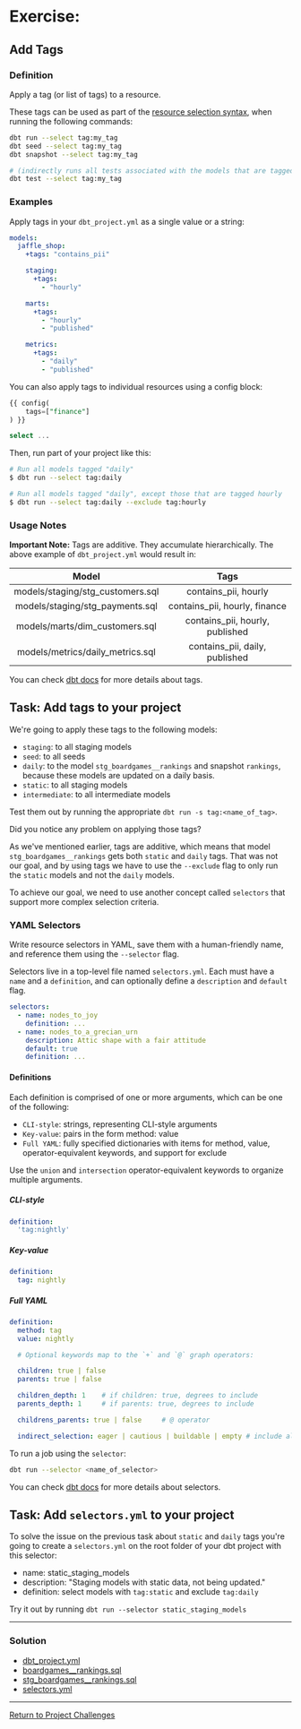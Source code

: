# Exercise:

## Add Tags

### Definition
Apply a tag (or list of tags) to a resource.

These tags can be used as part of the [resource selection syntax](https://docs.getdbt.com/reference/node-selection/syntax), when running the following commands:
```bash
dbt run --select tag:my_tag
dbt seed --select tag:my_tag
dbt snapshot --select tag:my_tag

# (indirectly runs all tests associated with the models that are tagged)
dbt test --select tag:my_tag
```

### Examples

Apply tags in your `dbt_project.yml` as a single value or a string:

```yaml
models:
  jaffle_shop:
    +tags: "contains_pii"

    staging:
      +tags:
        - "hourly"

    marts:
      +tags:
        - "hourly"
        - "published"

    metrics:
      +tags:
        - "daily"
        - "published"
```

You can also apply tags to individual resources using a config block:
```sql
{{ config(
    tags=["finance"]
) }}

select ...
```

Then, run part of your project like this:

```bash
# Run all models tagged "daily"
$ dbt run --select tag:daily

# Run all models tagged "daily", except those that are tagged hourly
$ dbt run --select tag:daily --exclude tag:hourly
```


### Usage Notes

**Important Note:** Tags are additive. They accumulate hierarchically.
The above example of `dbt_project.yml` would result in:

|               Model              |               Tags              |
|:--------------------------------:|:-------------------------------:|
| models/staging/stg_customers.sql | contains_pii, hourly            |
| models/staging/stg_payments.sql  | contains_pii, hourly, finance   |
| models/marts/dim_customers.sql   | contains_pii, hourly, published |
| models/metrics/daily_metrics.sql | contains_pii, daily, published  |

You can check [dbt docs](https://docs.getdbt.com/reference/resource-configs/tags) for more details about tags.


## Task: Add tags to your project
We're going to apply these tags to the following models:

- `staging`: to all staging models
- `seed`: to all seeds
- `daily`: to the model `stg_boardgames__rankings` and snapshot `rankings`, because these models are updated on a daily basis.
- `static`: to all staging models
- `intermediate`: to all intermediate models

Test them out by running the appropriate `dbt run -s tag:<name_of_tag>`.

Did you notice any problem on applying those tags?

As we've mentioned earlier, tags are additive, which means that model `stg_boardgames__rankings` gets both `static` and `daily` tags.
That was not our goal, and by using tags we have to use the `--exclude` flag to only run the `static` models and not the `daily` models.

To achieve our goal, we need to use another concept called `selectors` that support more complex selection criteria.

### YAML Selectors

Write resource selectors in YAML, save them with a human-friendly name, and reference them using the `--selector` flag. 

Selectors live in a top-level file named `selectors.yml`. Each must have a `name` and a `definition`, and can optionally define a `description` and `default` flag.

```yaml
selectors:
  - name: nodes_to_joy
    definition: ...
  - name: nodes_to_a_grecian_urn
    description: Attic shape with a fair attitude
    default: true
    definition: ...
```

#### Definitions
Each definition is comprised of one or more arguments, which can be one of the following:

- `CLI-style`: strings, representing CLI-style arguments
- `Key-value`: pairs in the form method: value
- `Full YAML`: fully specified dictionaries with items for method, value, operator-equivalent keywords, and support for exclude

Use the `union` and `intersection` operator-equivalent keywords to organize multiple arguments.

##### CLI-style
```yaml
definition:
  'tag:nightly'
```

##### Key-value
```yaml
definition:
  tag: nightly
```

##### Full YAML
```yaml
definition:
  method: tag
  value: nightly

  # Optional keywords map to the `+` and `@` graph operators:

  children: true | false
  parents: true | false

  children_depth: 1    # if children: true, degrees to include
  parents_depth: 1     # if parents: true, degrees to include

  childrens_parents: true | false     # @ operator

  indirect_selection: eager | cautious | buildable | empty # include all tests selected indirectly? eager by default
```

To run a job using the `selector`:

```bash
dbt run --selector <name_of_selector>
```

You can check [dbt docs](https://docs.getdbt.com/reference/node-selection/yaml-selectors) for more details about selectors.

## Task: Add `selectors.yml` to your project

To solve the issue on the previous task about `static` and `daily` tags you're going to create a `selectors.yml` on the root folder of your dbt project with this selector:

- name: static_staging_models
- description: "Staging models with static data, not being updated."
- definition: select models with `tag:static` and exclude `tag:daily`

Try it out by running `dbt run --selector static_staging_models`

---

### Solution

- [dbt_project.yml](dbt_project.yml)
- [boardgames__rankings.sql](./snapshots/boardgames__rankings.sql)
- [stg_boardgames__rankings.sql](./staging/stg_boardgames__rankings.sql)
- [selectors.yml](selectors.yml)

---

[Return to Project Challenges](../../../README.md#9-project-challenges)